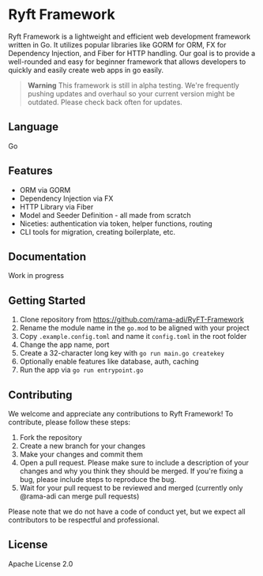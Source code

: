 # Ryft Framework

Ryft Framework is a lightweight and efficient web development framework written in Go. It utilizes popular libraries
like GORM for ORM, FX for Dependency Injection, and Fiber for HTTP handling. Our goal is to provide a well-rounded and
easy for beginner framework that allows developers to quickly and easily create web apps in go easily.

> **Warning**
> This framework is still in alpha testing. We're frequently pushing updates and overhaul so your current version might
> be outdated. Please check back often for updates.

## Language

Go

## Features

- ORM via GORM
- Dependency Injection via FX
- HTTP Library via Fiber
- Model and Seeder Definition - all made from scratch
- Niceties: authentication via token, helper functions, routing
- CLI tools for migration, creating boilerplate, etc.

## Documentation

Work in progress

## Getting Started

1. Clone repository from https://github.com/rama-adi/RyFT-Framework
2. Rename the module name in the `go.mod` to be aligned with your project
3. Copy `.example.config.toml` and name it `config.toml` in the root folder
4. Change the app name, port
5. Create a 32-character long key with `go run main.go createkey`
6. Optionally enable features like database, auth, caching
7. Run the app via `go run entrypoint.go`

## Contributing

We welcome and appreciate any contributions to Ryft Framework! To contribute, please follow these steps:

1. Fork the repository
2. Create a new branch for your changes
3. Make your changes and commit them
4. Open a pull request. Please make sure to include a description of your changes and why you think they should be
   merged. If you're fixing a bug, please include steps to reproduce the bug.
5. Wait for your pull request to be reviewed and merged (currently only @rama-adi can merge pull requests)

Please note that we do not have a code of conduct yet, but we expect all contributors to be respectful and professional.

## License

Apache License 2.0